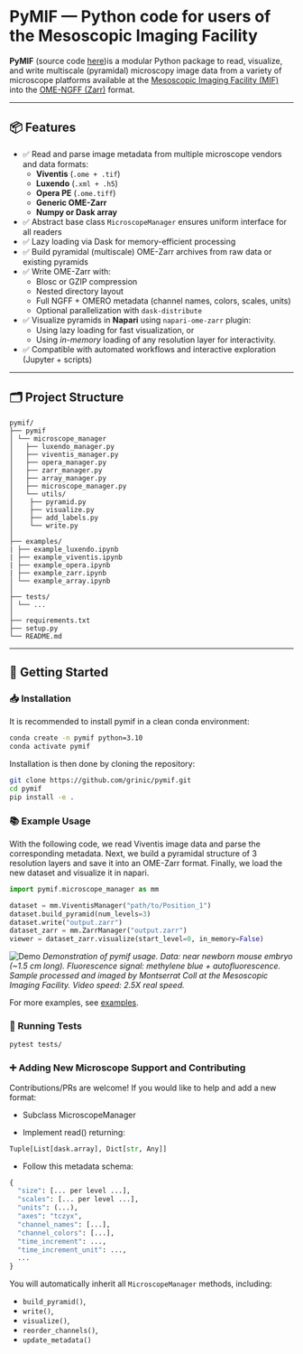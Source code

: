 # PyMIF — Python code for users of the Mesoscopic Imaging Facility

**PyMIF** (source code [here](https://github.com/grinic/pymif))is a modular Python package to read, visualize, and write multiscale (pyramidal) microscopy image data from a variety of microscope platforms available at the [Mesoscopic Imaging Facility (MIF)](https://www.embl.org/groups/mesoscopic-imaging-facility/) into the [OME-NGFF (Zarr)](https://ngff.openmicroscopy.org/) format.

---

## 📦 Features

- ✅ Read and parse image metadata from multiple microscope vendors and data formats:
  - **Viventis** (`.ome + .tif`)
  - **Luxendo** (`.xml + .h5`)
  - **Opera PE** (`.ome.tiff`)
  - **Generic OME-Zarr**
  - **Numpy or Dask array**
- ✅ Abstract base class `MicroscopeManager` ensures uniform interface for all readers
- ✅ Lazy loading via Dask for memory-efficient processing
- ✅ Build pyramidal (multiscale) OME-Zarr archives from raw data or existing pyramids
- ✅ Write OME-Zarr with:
  - Blosc or GZIP compression
  - Nested directory layout
  - Full NGFF + OMERO metadata (channel names, colors, scales, units)
  - Optional parallelization with `dask-distribute`
- ✅ Visualize pyramids in **Napari** using `napari-ome-zarr` plugin:
  - Using lazy loading for fast visualization, or
  - Using *in-memory* loading of any resolution layer for interactivity.
- ✅ Compatible with automated workflows and interactive exploration (Jupyter + scripts)

---

## 🗂️ Project Structure

```
pymif/
├── pymif
│ └── microscope_manager
│   ├── luxendo_manager.py
│   ├── viventis_manager.py
│   ├── opera_manager.py
│   ├── zarr_manager.py
│   ├── array_manager.py
│   ├── microscope_manager.py
│   └── utils/
│    ├── pyramid.py
│    ├── visualize.py
│    ├── add_labels.py
│    └── write.py
│
├── examples/
| ├── example_luxendo.ipynb
| ├── example_viventis.ipynb
| ├── example_opera.ipynb
| ├── example_zarr.ipynb
│ └── example_array.ipynb
│
├── tests/
│ └── ...
│
├── requirements.txt
├── setup.py
└── README.md
```


---

## 🚀 Getting Started

### 📥 Installation

It is recommended to install pymif in a clean conda environment:

```bash
conda create -n pymif python=3.10
conda activate pymif
```

Installation is then done by cloning the repository:

```bash
git clone https://github.com/grinic/pymif.git
cd pymif
pip install -e .
```

### 📚 Example Usage

With the following code, we read Viventis image data and parse the corresponding metadata. Next, we build a pyramidal structure of 3 resolution layers and save it into an OME-Zarr format. Finally, we load the new dataset and visualize it in napari.

```python
import pymif.microscope_manager as mm

dataset = mm.ViventisManager("path/to/Position_1")
dataset.build_pyramid(num_levels=3)
dataset.write("output.zarr")
dataset_zarr = mm.ZarrManager("output.zarr")
viewer = dataset_zarr.visualize(start_level=0, in_memory=False)
```

![Demo](../documentation/demo.gif)
*Demonstration of pymif usage. Data: near newborn mouse embryo (~1.5 cm long). Fluorescence signal: methylene blue + autofluorescence. Sample processed and imaged by Montserrat Coll at the Mesoscopic Imaging Facility. Video speed: 2.5X real speed.*


For more examples, see [examples](https://github.com/grinic/pymif/tree/main/examples).

### 🧪 Running Tests

```bash
pytest tests/
```

### ➕ Adding New Microscope Support and Contributing

Contributions/PRs are welcome! If you would like to help and add a new format:

- Subclass MicroscopeManager

- Implement read() returning:

```python
Tuple[List[dask.array], Dict[str, Any]]
```

- Follow this metadata schema:

```python
{
  "size": [... per level ...],
  "scales": [... per level ...],
  "units": (...),
  "axes": "tczyx",
  "channel_names": [...],
  "channel_colors": [...],
  "time_increment": ...,
  "time_increment_unit": ...,
  ...
}
```

You will automatically inherit all `MicroscopeManager` methods, including:
- `build_pyramid()`, 
- `write()`, 
- `visualize()`,
- `reorder_channels()`,
- `update_metadata()`
